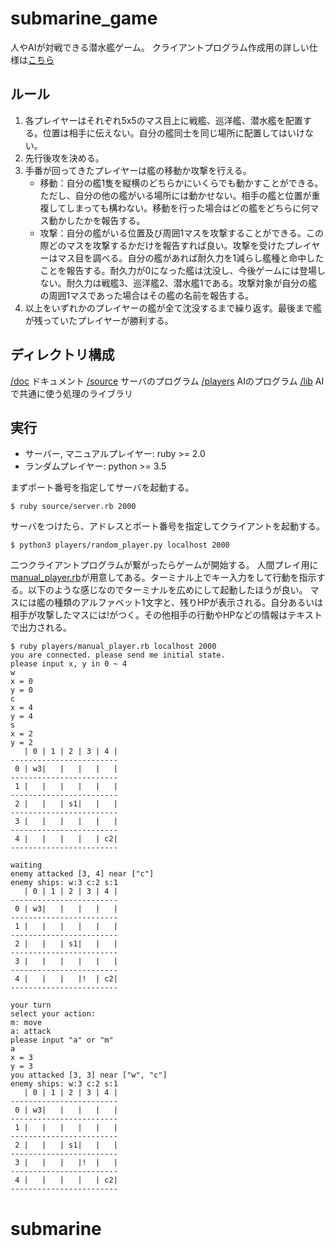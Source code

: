 # submarine_game
人やAIが対戦できる潜水艦ゲーム。 
クライアントプログラム作成用の詳しい仕様は[こちら](/doc/document.md)

## ルール
1. 各プレイヤーはそれぞれ5x5のマス目上に戦艦、巡洋艦、潜水艦を配置する。位置は相手に伝えない。自分の艦同士を同じ場所に配置してはいけない。
2. 先行後攻を決める。
3. 手番が回ってきたプレイヤーは艦の移動か攻撃を行える。
    * 移動：自分の艦1隻を縦横のどちらかにいくらでも動かすことができる。ただし、自分の他の艦がいる場所には動かせない。相手の艦と位置が重複してしまっても構わない。移動を行った場合はどの艦をどちらに何マス動かしたかを報告する。
    * 攻撃：自分の艦がいる位置及び周囲1マスを攻撃することができる。この際どのマスを攻撃するかだけを報告すれば良い。攻撃を受けたプレイヤーはマス目を調べる。自分の艦があれば耐久力を1減らし艦種と命中したことを報告する。耐久力が0になった艦は沈没し、今後ゲームには登場しない。耐久力は戦艦3、巡洋艦2、潜水艦1である。攻撃対象が自分の艦の周囲1マスであった場合はその艦の名前を報告する。
4. 以上をいずれかのプレイヤーの艦が全て沈没するまで繰り返す。最後まで艦が残っていたプレイヤーが勝利する。

## ディレクトリ構成
[/doc](/doc) ドキュメント 
[/source](/source) サーバのプログラム 
[/players](/players) AIのプログラム 
[/lib](/lib) AIで共通に使う処理のライブラリ 


## 実行
- サーバー, マニュアルプレイヤー: ruby >= 2.0
- ランダムプレイヤー: python >= 3.5

まずポート番号を指定してサーバを起動する。
```
$ ruby source/server.rb 2000
```
サーバをつけたら、アドレスとポート番号を指定してクライアントを起動する。
```
$ python3 players/random_player.py localhost 2000
```
二つクライアントプログラムが繋がったらゲームが開始する。 
人間プレイ用に[manual_player.rb](/players/manual_player.rb)が用意してある。ターミナル上でキー入力をして行動を指示する。以下のような感じなのでターミナルを広めにして起動したほうが良い。 
マスには艦の種類のアルファベット1文字と、残りHPが表示される。自分あるいは相手が攻撃したマスには!がつく。その他相手の行動やHPなどの情報はテキストで出力される。 
```
$ ruby players/manual_player.rb localhost 2000
you are connected. please send me initial state.
please input x, y in 0 ~ 4
w
x = 0
y = 0
c
x = 4
y = 4
s
x = 2
y = 2
   | 0 | 1 | 2 | 3 | 4 |
------------------------
 0 | w3|   |   |   |   |
------------------------
 1 |   |   |   |   |   |
------------------------
 2 |   |   | s1|   |   |
------------------------
 3 |   |   |   |   |   |
------------------------
 4 |   |   |   |   | c2|
------------------------

waiting
enemy attacked [3, 4] near ["c"]
enemy ships: w:3 c:2 s:1
   | 0 | 1 | 2 | 3 | 4 |
------------------------
 0 | w3|   |   |   |   |
------------------------
 1 |   |   |   |   |   |
------------------------
 2 |   |   | s1|   |   |
------------------------
 3 |   |   |   |   |   |
------------------------
 4 |   |   |   |!  | c2|
------------------------

your turn
select your action:
m: move
a: attack
please input "a" or "m"
a
x = 3
y = 3
you attacked [3, 3] near ["w", "c"]
enemy ships: w:3 c:2 s:1
   | 0 | 1 | 2 | 3 | 4 |
------------------------
 0 | w3|   |   |   |   |
------------------------
 1 |   |   |   |   |   |
------------------------
 2 |   |   | s1|   |   |
------------------------
 3 |   |   |   |!  |   |
------------------------
 4 |   |   |   |   | c2|
------------------------

```
# submarine
